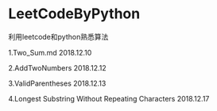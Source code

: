 # LeetCodeByPython

利用leetcode和python熟悉算法

1.Two_Sum.md    2018.12.10

2.AddTwoNumbers    2018.12.12

3.ValidParentheses    2018.12.13

4.Longest Substring Without Repeating Characters    2018.12.17
